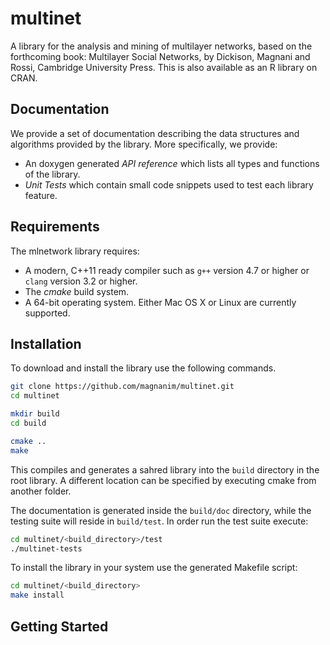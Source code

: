multinet
===============

A library for the analysis and mining of multilayer networks, based on the forthcoming book: Multilayer Social Networks, by Dickison, Magnani and Rossi, Cambridge University Press. This is also available as an R library on CRAN.


Documentation
-------------

We provide a set of documentation describing the data structures and algorithms
provided by the library. More specifically, we provide:

* An doxygen generated *API reference* which lists all types and functions
of the library.
* *Unit Tests* which contain small code snippets used to test each library
feature.

Requirements
------------

The mlnetwork library requires:

* A modern, C++11 ready compiler such as `g++` version 4.7 or higher or `clang` version 3.2 or higher.
* The *cmake* build system.
* A 64-bit operating system. Either Mac OS X or Linux are currently supported.

Installation
------------

To download and install the library use the following commands.

```sh
git clone https://github.com/magnanim/multinet.git
cd multinet

mkdir build
cd build

cmake ..
make
```

This compiles and generates a sahred library into the `build` directory in the
root library. A different location can be specified by executing cmake from
another folder. 

The documentation is generated inside the `build/doc` directory, while the
testing suite will reside in `build/test`. In order run the test suite execute:

```sh
cd multinet/<build_directory>/test
./multinet-tests
```

To install the library in your system use the generated Makefile script:

```sh
cd multinet/<build_directory>
make install
```

Getting Started
------------
